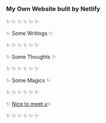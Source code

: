 ### My Own Website bulit by Netlify 

✨ ✨ ✨ ✨ ✨ ✨ 

✨ Some Writings ✨ 

✨ ✨ ✨ ✨ ✨ ✨ 

✨ Some Thoughts ✨ 

✨ ✨ ✨ ✨ ✨ ✨ 

✨ Some Magics ✨ 

✨ ✨ ✨ ✨ ✨ ✨ 

✨ [Nice to meet u](https://slowtalkslow.netlify.app/)✨ 

✨ ✨ ✨ ✨ ✨ ✨
